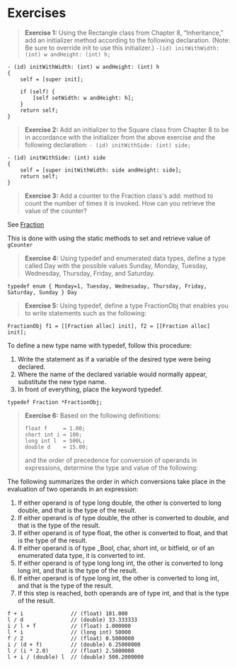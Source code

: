 #  Exercises

> **Exercise 1:** Using the Rectangle class from Chapter 8, “Inheritance,” add an initializer method according to the following declaration. (Note: Be sure to override init to use this initializer.)
> ```-(id) initWithWidth: (int) w andHeight: (int) h;```

```objc
- (id) initWithWidth: (int) w andHeight: (int) h
{
	self = [super init];
	
	if (self) {
		[self setWidth: w andHeight: h];
	}
	return self;
}
```

> **Exercise 2:** Add an initializer to the Square class from Chapter 8 to be in accordance with the initializer from the above exercise and the following declaration:
> ```- (id) initWithSide: (int) side;```
```objc
- (id) initWithSide: (int) side
{
    self = [super initWithWidth: side andHeight: side];
    return self;
}
```

> **Exercise 3:** Add a counter to the Fraction class's add: method to count the number of times it is invoked. How can you retrieve the value of the counter?

See [Fraction](../inheritance/graphic_object/Square.m)

This is done with using the static methods to set and retrieve value of ```gCounter```

> **Exercise 4:** Using typedef and enumerated data types, define a type called Day with the possible
values Sunday, Monday, Tuesday, Wednesday, Thursday, Friday, and Saturday.

```objc
typedef enum { Monday=1, Tuesday, Wednesaday, Thursday, Friday, Saturday, Sunday } Day
```

> **Exercise 5:** Using typedef, define a type FractionObj that enables you to write statements such as the following:

```objc
FractionObj f1 = [[Fraction alloc] init], f2 = [[Fraction alloc] init];
```
To define a new type name with typedef, follow this procedure:
1. Write the statement as if a variable of the desired type were being declared.
2. Where the name of the declared variable would normally appear, substitute the new type name.
3. In front of everything, place the keyword typedef.

```objc
typedef Fraction *FractionObj;
```

> **Exercise 6:** Based on the following definitions:
>
>     float f     = 1.00;
>     short int i = 100;
>     long int l  = 500L;
>     double d    = 15.00;
>
> and the order of precedence for conversion of operands in expressions, determine the type and value of the following:

The following summarizes the order in which conversions take place in the evaluation of two operands in an expression:
1. If either operand is of type long double, the other is converted to long double, and that is the type of the result.
2. If either operand is of type double, the other is converted to double, and that is the type of the result.
3. If either operand is of type float, the other is converted to float, and that is the type of the result.
4. If either operand is of type _Bool, char, short int, or bitfield, or of an enumerated data type, it is converted to int.
5. If either operand is of type long long int, the other is converted to long long int, and that is the type of the result.
6. If either operand is of type long int, the other is converted to long int, and that is the type of the result.
7. If this step is reached, both operands are of type int, and that is the type of the result.

```objc
f + i               // (float) 101.000
l / d               // (double) 33.333333
i / l + f           // (float) 1.000000
l * i               // (long int) 50000
f / 2               // (float) 0.5000000
i / (d + f)         // (double) 6.25000000
l / (i * 2.0)       // (float) 2.5000000
l + i / (double) l  // (double) 500.2000000
```
